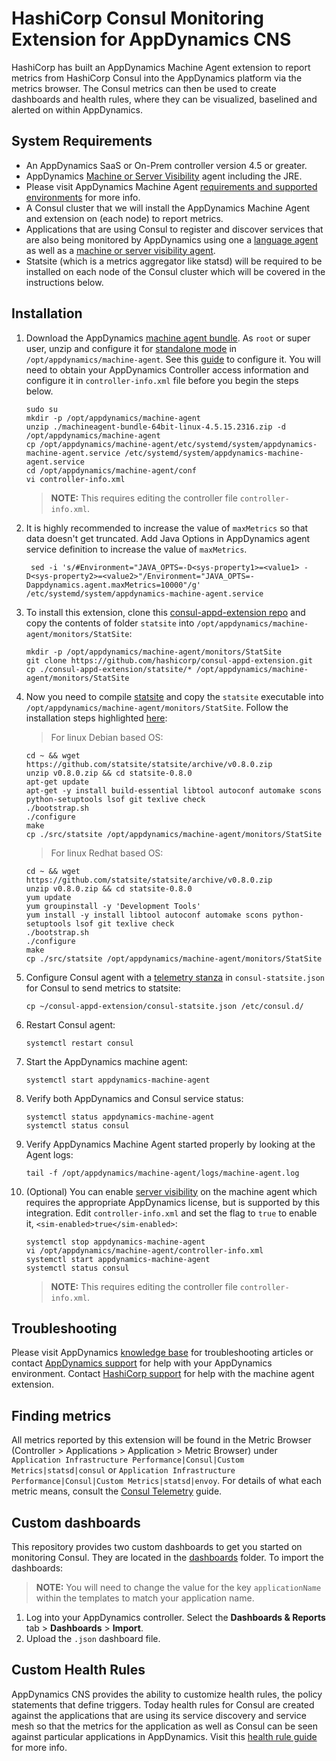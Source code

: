 # HashiCorp Consul Monitoring Extension for AppDynamics CNS
HashiCorp has built an AppDynamics Machine Agent extension to report metrics from HashiCorp Consul into the AppDynamics platform via the metrics browser. The Consul metrics can then be used to create dashboards and health rules, where they can be visualized, baselined and alerted on within AppDynamics.

## System Requirements
- An AppDynamics SaaS or On-Prem controller version 4.5 or greater. 
- AppDynamics [Machine or Server Visibility] agent including the JRE. 
- Please visit AppDynamics Machine Agent [requirements and supported environments] for more info.
- A Consul cluster that we will install the AppDynamics Machine Agent and extension on (each node) to report metrics. 
- Applications that are using Consul to register and discover services that are also being monitored by AppDynamics using one a [language agent] as well as a [machine or server visibility agent].
- Statsite (which is a metrics aggregator like statsd) will be required to be installed on each node of the Consul cluster which will be covered in the instructions below. 

## Installation

 1. Download the AppDynamics [machine agent bundle]. As `root` or super user, unzip and configure it for [standalone mode] in `/opt/appdynamics/machine-agent`. See this [guide] to configure it. You will need to obtain your AppDynamics Controller access information and configure it in `controller-info.xml` file before you begin the steps below.

        sudo su
        mkdir -p /opt/appdynamics/machine-agent
        unzip ./machineagent-bundle-64bit-linux-4.5.15.2316.zip -d /opt/appdynamics/machine-agent
        cp /opt/appdynamics/machine-agent/etc/systemd/system/appdynamics-machine-agent.service /etc/systemd/system/appdynamics-machine-agent.service
        cd /opt/appdynamics/machine-agent/conf
        vi controller-info.xml

       > **NOTE:** This requires editing the controller file `controller-info.xml`.

 2. It is highly recommended to increase the value of `maxMetrics` so that data doesn't get truncated. Add Java Options in AppDynamics agent service definition to increase the value of `maxMetrics`.
 
         sed -i 's/#Environment="JAVA_OPTS=-D<sys-property1>=<value1> -D<sys-property2>=<value2>"/Environment="JAVA_OPTS=-Dappdynamics.agent.maxMetrics=10000"/g' /etc/systemd/system/appdynamics-machine-agent.service
 
 3. To install this extension, clone this [consul-appd-extension repo] and copy the contents of folder `statsite` into `/opt/appdynamics/machine-agent/monitors/StatSite`:
 
        mkdir -p /opt/appdynamics/machine-agent/monitors/StatSite
        git clone https://github.com/hashicorp/consul-appd-extension.git
        cp ./consul-appd-extension/statsite/* /opt/appdynamics/machine-agent/monitors/StatSite

 4. Now you need to compile [statsite] and copy the `statsite` executable into `/opt/appdynamics/machine-agent/monitors/StatSite`. Follow the installation steps highlighted [here]:
       
       > For linux Debian based OS:
 
        cd ~ && wget https://github.com/statsite/statsite/archive/v0.8.0.zip
        unzip v0.8.0.zip && cd statsite-0.8.0
        apt-get update
        apt-get -y install build-essential libtool autoconf automake scons python-setuptools lsof git texlive check
        ./bootstrap.sh
        ./configure
        make
        cp ./src/statsite /opt/appdynamics/machine-agent/monitors/StatSite

       > For linux Redhat based OS:
 
        cd ~ && wget https://github.com/statsite/statsite/archive/v0.8.0.zip
        unzip v0.8.0.zip && cd statsite-0.8.0
        yum update
        yum groupinstall -y 'Development Tools'
        yum install -y install libtool autoconf automake scons python-setuptools lsof git texlive check
        ./bootstrap.sh
        ./configure
        make
        cp ./src/statsite /opt/appdynamics/machine-agent/monitors/StatSite

 5. Configure Consul agent with a [telemetry stanza] in `consul-statsite.json` for Consul to send metrics to statsite:

        cp ~/consul-appd-extension/consul-statsite.json /etc/consul.d/

 6. Restart Consul agent:

        systemctl restart consul

 7. Start the AppDynamics machine agent:
 
        systemctl start appdynamics-machine-agent

 8. Verify both AppDynamics and Consul service status:
       
        systemctl status appdynamics-machine-agent
        systemctl status consul

 9. Verify AppDynamics Machine Agent started properly by looking at the Agent logs:
       
        tail -f /opt/appdynamics/machine-agent/logs/machine-agent.log

 10. (Optional) You can enable [server visibility] on the machine agent which requires the appropriate AppDynamics license, but is supported by this integration. Edit `controller-info.xml` and set the flag to `true` to enable it, `<sim-enabled>true</sim-enabled>`:
       
       ```
       systemctl stop appdynamics-machine-agent
       vi /opt/appdynamics/machine-agent/controller-info.xml
       systemctl start appdynamics-machine-agent
       systemctl status consul
       ```
       > **NOTE:** This requires editing the controller file `controller-info.xml`.

## Troubleshooting
Please visit AppDynamics [knowledge base] for troubleshooting articles or contact [AppDynamics support] for help with your AppDynamics environment. Contact [HashiCorp support] for help with the machine agent extension.

## Finding metrics
All metrics reported by this extension will be found in the Metric Browser (Controller > Applications > Application > Metric Browser) under `Application Infrastructure Performance|Consul|Custom Metrics|statsd|consul` or `Application Infrastructure Performance|Consul|Custom Metrics|statsd|envoy`. For details of what each metric means, consult the [Consul Telemetry] guide.

## Custom dashboards
This repository provides two custom dashboards to get you started on monitoring Consul. They are located in the [dashboards] folder. To import the dashboards:

> **NOTE:** You will need to change the value for the key `applicationName` within the templates to match your application name.

 1. Log into your AppDynamics controller. Select the **Dashboards & Reports** tab > **Dashboards** > **Import**.
 2. Upload the  `.json` dashboard file.

## Custom Health Rules
AppDynamics CNS provides the ability to customize health rules, the policy statements that define triggers. Today health rules for Consul are created against the applications that are using its service discovery and service mesh so that the metrics for the application as well as Consul can be seen against particular applications in AppDynamics. Visit this [health rule guide] for more info.




[requirements and supported environments]: https://docs.appdynamics.com/display/PRO45/Standalone+Machine+Agent+Requirements+and+Supported+Environments
[Machine or Server Visibility]: https://docs.appdynamics.com/display/PRO45/Infrastructure+Visibility
[language agent]: https://docs.appdynamics.com/display/PRO45/Install+App+Server+Agents
[machine or server visibility agent]: https://docs.appdynamics.com/display/PRO45/Infrastructure+Visibility
[machine agent bundle]: https://download.appdynamics.com/download/#version=&apm=machine&os=&platform_admin_os=&appdynamics_cluster_os=&events=&eum=&page=1
[guide]: https://docs.appdynamics.com/display/PRO45/Linux+Install+Using+ZIP+with+Bundled+JRE
[consul-appd-extension repo]: https://github.com/hashicorp/consul-appd-extension
[standalone mode]: https://docs.appdynamics.com/display/PRO45/Configure+the+Standalone+Machine+Agent
[telemetry stanza]: https://www.consul.io/docs/agent/options.html#telemetry
[server visibility]: https://docs.appdynamics.com/display/PRO45/Enable+Server+Visibility
[consul telemetry]: https://www.consul.io/docs/agent/telemetry.html
[statsite]: https://github.com/statsite/statsite
[here]: https://github.com/statsite/statsite/blob/master/INSTALL.md
[knowledge base]: https://community.appdynamics.com/t5/Knowledge-Base/tkb-p/knowledge-base
[AppDynamics support]: https://www.appdynamics.com/support/
[HashiCorp support]: https://support.hashicorp.com/hc/en-us
[dashboards]: https://github.com/hashicorp/consul-appd-extension/tree/master/dashboards
[health rule guide]: https://docs.appdynamics.com/display/PRO45/Health+Rules

